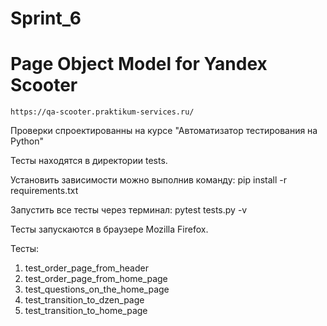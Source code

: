 # Sprint_6
# Page Object Model for Yandex Scooter
`https://qa-scooter.praktikum-services.ru/`

Проверки спроектированны на курсе "Автоматизатор тестирования на Python"

Тесты  находятся в директории tests.

Установить зависимости можно выполнив команду: pip install -r requirements.txt

Запустить все тесты через терминал: pytest tests.py -v

Тесты запускаются в браузере Mozilla Firefox.

Тесты:
1. test_order_page_from_header
2. test_order_page_from_home_page
3. test_questions_on_the_home_page
4. test_transition_to_dzen_page
5. test_transition_to_home_page
